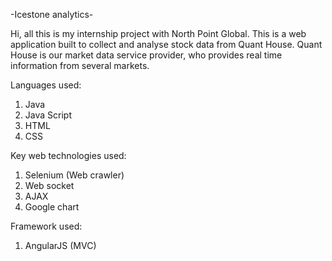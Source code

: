-Icestone analytics-

Hi, all this is my internship project with North Point Global.
This is a web application built to collect and analyse stock data from Quant House.
Quant House is our market data service provider, who provides real time information from several markets.

Languages used:
1. Java
2. Java Script
3. HTML
4. CSS

Key web technologies used:

1. Selenium (Web crawler)
2. Web socket 
3. AJAX
4. Google chart

Framework used:
1. AngularJS (MVC) 